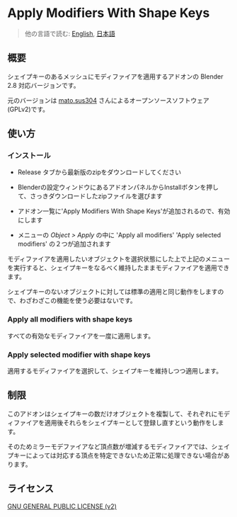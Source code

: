 # Apply Modifiers With Shape Keys

> 他の言語で読む: [English](README.md), [日本語](README.ja.md)

## 概要

シェイプキーのあるメッシュにモディファイアを適用するアドオンの Blender 2.8 対応バージョンです。

元のバージョンは [mato.sus304](https://sites.google.com/site/matosus304blendernotes/home) さんによるオープンソースソフトウェア(GPLv2)です。

## 使い方

### インストール

- Release タブから最新版のzipをダウンロードしてください

- Blenderの設定ウィンドウにあるアドオンパネルからInstallボタンを押して、さっきダウンロードしたzipファイルを選びます

- アドオン一覧に'Apply Modifiers With Shape Keys'が追加されるので、有効にします

- メニューの *Object > Apply* の中に 'Apply all modifiers' 'Apply selected modifiers' の２つが追加されます

モディファイアを適用したいオブジェクトを選択状態にした上で上記のメニューを実行すると、シェイプキーをなるべく維持したままモディファイアを適用できます。

シェイプキーのないオブジェクトに対しては標準の適用と同じ動作をしますので、わざわざこの機能を使う必要はないです。

### Apply all modifiers with shape keys

すべての有効なモディファイアを一度に適用します。

### Apply selected modifier with shape keys

適用するモディファイアを選択して、シェイプキーを維持しつつ適用します。

## 制限

このアドオンはシェイプキーの数だけオブジェクトを複製して、それぞれにモディファイアを適用後それらをシェイプキーとして登録し直すという動作をします。

そのためミラーモデファイアなど頂点数が増減するモディファイアでは、シェイプキーによっては対応する頂点を特定できないため正常に処理できない場合があります。

## ライセンス

[GNU GENERAL PUBLIC LICENSE (v2)](LICENSE)
